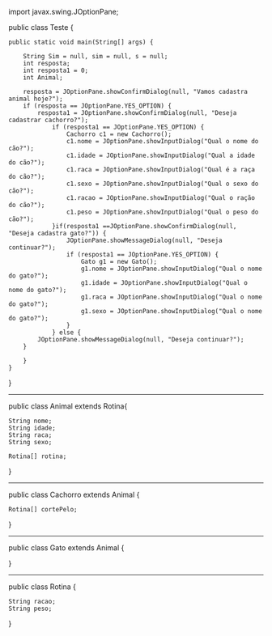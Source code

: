 import javax.swing.JOptionPane;



public class Teste {

    public static void main(String[] args) {
   
        String Sim = null, sim = null, s = null;
        int resposta;
        int resposta1 = 0;
        int Animal;
       
        resposta = JOptionPane.showConfirmDialog(null, "Vamos cadastra animal hoje?");
        if (resposta == JOptionPane.YES_OPTION) {
            resposta1 = JOptionPane.showConfirmDialog(null, "Deseja cadastrar cachorro?");
                if (resposta1 == JOptionPane.YES_OPTION) {
                    Cachorro c1 = new Cachorro();
                    c1.nome = JOptionPane.showInputDialog("Qual o nome do cão?");
                    c1.idade = JOptionPane.showInputDialog("Qual a idade do cão?");
                    c1.raca = JOptionPane.showInputDialog("Qual é a raça do cão?");
                    c1.sexo = JOptionPane.showInputDialog("Qual o sexo do cão?");
                    c1.racao = JOptionPane.showInputDialog("Qual o ração do cão?");
                    c1.peso = JOptionPane.showInputDialog("Qual o peso do cão?");
                }if(resposta1 ==JOptionPane.showConfirmDialog(null, "Deseja cadastra gato?")) {
                    JOptionPane.showMessageDialog(null, "Deseja continuar?");
                    if (resposta1 == JOptionPane.YES_OPTION) {
                        Gato g1 = new Gato();
                        g1.nome = JOptionPane.showInputDialog("Qual o nome do gato?");
                        g1.idade = JOptionPane.showInputDialog("Qual o nome do gato?");
                        g1.raca = JOptionPane.showInputDialog("Qual o nome do gato?");
                        g1.sexo = JOptionPane.showInputDialog("Qual o nome do gato?");
                    }
                } else {
            JOptionPane.showMessageDialog(null, "Deseja continuar?");
        }
       
        }
    }
}




_______________________________________________________________________________________________________________________




public class Animal extends Rotina{
	
	String nome;
	String idade;
	String raca;
	String sexo;
	
	Rotina[] rotina;

}


____________________________________________________________________________


public class Cachorro extends Animal {
	
	Rotina[] cortePelo;
	

}


_____________________________________________________________________



public class Gato extends Animal {

}





________________________________________________



public class Rotina {
	
	String racao;
	String peso;
	

}
